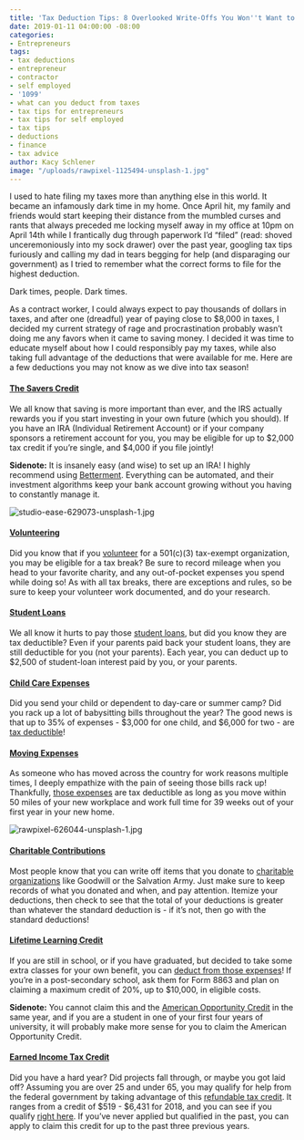 ```yaml
---
title: 'Tax Deduction Tips: 8 Overlooked Write-Offs You Won''t Want to Miss'
date: 2019-01-11 04:00:00 -08:00
categories:
- Entrepreneurs
tags:
- tax deductions
- entrepreneur
- contractor
- self employed
- '1099'
- what can you deduct from taxes
- tax tips for entrepreneurs
- tax tips for self employed
- tax tips
- deductions
- finance
- tax advice
author: Kacy Schlener
image: "/uploads/rawpixel-1125494-unsplash-1.jpg"
---
```


I used to hate filing my taxes more than anything else in this world. It became an infamously dark time in my home. Once April hit, my family and friends would start keeping their distance from the mumbled curses and rants that always preceded me locking myself away in my office at 10pm on April 14th while I frantically dug through paperwork I’d “filed” (read: shoved unceremoniously into my sock drawer) over the past year, googling tax tips furiously and calling my dad in tears begging for help (and disparaging our government) as I tried to remember what the correct forms to file for the highest deduction. 

Dark times, people. Dark times. 

As a contract worker, I could always expect to pay thousands of dollars in taxes, and after one (dreadful) year of paying close to $8,000 in taxes, I decided my current strategy of rage and procrastination probably wasn’t doing me any favors when it came to saving money. I decided it was time to educate myself about how I could responsibly pay my taxes, while also taking full advantage of the deductions that were available for me. Here are a few deductions you may not know as we dive into tax season!

#### [The Savers Credit ](https://www.irs.gov/retirement-plans/plan-participant-employee/retirement-savings-contributions-savers-credit)

We all know that saving is more important than ever, and the IRS actually rewards you if you start investing in your own future (which you should). If you have an IRA (Individual Retirement Account) or if your company sponsors a retirement account for you, you may be eligible for up to $2,000 tax credit if you’re single, and $4,000 if you file jointly! 

**Sidenote:** It is insanely easy (and wise) to set up an IRA! I highly recommend using [Betterment](https://www.betterment.com/ira-accounts/). Everything can be automated, and their investment algorithms keep your bank account growing without you having to constantly manage it. 

![studio-ease-629073-unsplash-1.jpg](/uploads/studio-ease-629073-unsplash-1.jpg)

#### [Volunteering](https://www.hrblock.com/tax-center/filing/adjustments-and-deductions/volunteer-work-tax-deductions/) 

Did you know that if you [volunteer](https://www.hrblock.com/tax-center/filing/adjustments-and-deductions/volunteer-work-tax-deductions/) for a 501(c)(3) tax-exempt organization, you may be eligible for a tax break? Be sure to record mileage when you head to your favorite charity, and any out-of-pocket expenses you spend while doing so! As with all tax breaks, there are exceptions and rules, so be sure to keep your volunteer work documented, and do your research.

#### [Student Loans](https://turbotax.intuit.com/tax-tips/college-and-education/what-is-a-1098-e-student-loan-interest/L8Tr1X9hD)

We all know it hurts to pay those [student loans](https://turbotax.intuit.com/tax-tips/college-and-education/what-is-a-1098-e-student-loan-interest/L8Tr1X9hD), but did you know they are tax deductible? Even if your parents paid back your student loans, they are still deductible for you (not your parents). Each year, you can deduct up to $2,500 of student-loan interest paid by you, or your parents. 

#### [Child Care Expenses](https://turbotax.intuit.com/tax-tips/family/deducting-summer-camps-and-daycare-with-the-child-and-dependent-care-credit/L8aAzvmjB)

Did you send your child or dependent to day-care or summer camp? Did you rack up a lot of babysitting bills throughout the year? The good news is that up to 35% of expenses - $3,000 for one child, and $6,000 for two - are [tax deductible](https://turbotax.intuit.com/tax-tips/family/deducting-summer-camps-and-daycare-with-the-child-and-dependent-care-credit/L8aAzvmjB)!

#### [Moving Expenses](https://www.irs.gov/taxtopics/tc455) 

As someone who has moved across the country for work reasons multiple times, I deeply empathize with the pain of seeing those bills rack up! Thankfully, [those expenses](https://www.irs.gov/taxtopics/tc455) are tax deductible as long as you move within 50 miles of your new workplace and work full time for 39 weeks out of your first year in your new home.

![rawpixel-626044-unsplash-1.jpg](/uploads/rawpixel-626044-unsplash-1.jpg)
 
#### [Charitable Contributions](https://www.irs.gov/charities-non-profits/charitable-organizations/charitable-contribution-deductions) 

Most people know that you can write off items that you donate to [charitable organizations](https://www.irs.gov/charities-non-profits/charitable-organizations/charitable-contribution-deductions) like Goodwill or the Salvation Army. Just make sure to keep records of what you donated and when, and pay attention. Itemize your deductions, then check to see that the total of your deductions is greater than whatever the standard deduction is - if it’s not, then go with the standard deductions! 

#### [Lifetime Learning Credit](https://www.irs.gov/credits-deductions/individuals/llc)

If you are still in school, or if you have graduated, but decided to take some extra classes for your own benefit, you can [deduct from those expenses](https://www.irs.gov/credits-deductions/individuals/llc)! If you’re in a post-secondary school, ask them for Form 8863 and plan on claiming a maximum credit of 20%, up to $10,000, in eligible costs.
	
**Sidenote:** You cannot claim this and the [American Opportunity Credit](https://www.irs.gov/credits-deductions/individuals/aotc) in the same year, and if you are a student in one of your first four years of university, it will probably make more sense for you to claim the American Opportunity Credit. 

#### [Earned Income Tax Credit](https://www.irs.gov/credits-deductions/individuals/earned-income-tax-credit)

Did you have a hard year? Did projects fall through, or maybe you got laid off? Assuming you are over 25 and under 65, you may qualify for help from the federal government by taking advantage of this [refundable tax credit](https://www.irs.gov/credits-deductions/individuals/earned-income-tax-credit). It ranges from a credit of $519 - $6,431 for 2018, and you can see if you qualify [right here](https://www.irs.gov/credits-deductions/individuals/earned-income-tax-credit/use-the-eitc-assistant). If you’ve never applied but qualified in the past, you can apply to claim this credit for up to the past three previous years.